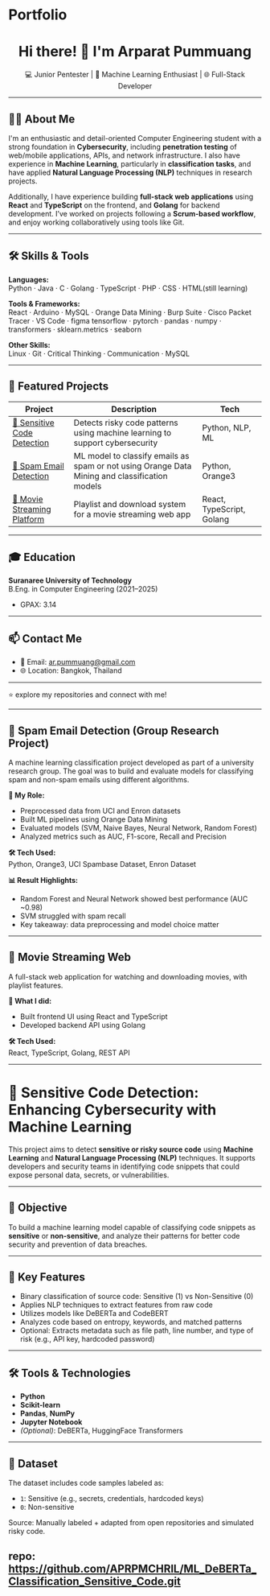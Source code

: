 # Portfolio
<h1 align="center">Hi there! 👋 I'm Arparat Pummuang</h1>

<p align="center">
  💻 Junior Pentester | 🤖 Machine Learning Enthusiast | 🌐 Full-Stack Developer  
</p>

---

## 🧑‍💻 About Me

I'm an enthusiastic and detail-oriented Computer Engineering student with a strong foundation in **Cybersecurity**, including **penetration testing** of web/mobile applications, APIs, and network infrastructure. I also have experience in **Machine Learning**, particularly in **classification tasks**, and have applied **Natural Language Processing (NLP)** techniques in research projects.

Additionally, I have experience building **full-stack web applications** using **React** and **TypeScript** on the frontend, and **Golang** for backend development. I’ve worked on projects following a **Scrum-based workflow**, and enjoy working collaboratively using tools like Git.

---

## 🛠️ Skills & Tools

**Languages:**  
Python · Java · C · Golang · TypeScript · PHP · CSS · HTML(still learning)

**Tools & Frameworks:**  
React · Arduino · MySQL · Orange Data Mining · Burp Suite · Cisco Packet Tracer · VS Code · figma 
tensorflow · pytorch · pandas · numpy · transformers · sklearn.metrics · seaborn 

**Other Skills:**  
Linux · Git · Critical Thinking · Communication · MySQL

---

## 📂 Featured Projects

| Project | Description | Tech |
|--------|-------------|------|
| [🔐 Sensitive Code Detection](#) | Detects risky code patterns using machine learning to support cybersecurity | Python, NLP, ML |
| [📧 Spam Email Detection](#) | ML model to classify emails as spam or not using Orange Data Mining and classification models | Python, Orange3 |
| [🎥 Movie Streaming Platform](#) | Playlist and download system for a movie streaming web app | React, TypeScript, Golang |

---

## 🎓 Education

**Suranaree University of Technology**  
B.Eng. in Computer Engineering (2021–2025)  
- GPAX: 3.14  
---

## 📫 Contact Me

- 📧 Email: ar.pummuang@gmail.com  
- 🌐 Location: Bangkok, Thailand  
---

⭐️ explore my repositories and connect with me!

---

## 📧 Spam Email Detection (Group Research Project)

A machine learning classification project developed as part of a university research group. The goal was to build and evaluate models for classifying spam and non-spam emails using different algorithms.

**🧠 My Role:**  
- Preprocessed data from UCI and Enron datasets  
- Built ML pipelines using Orange Data Mining  
- Evaluated models (SVM, Naive Bayes, Neural Network, Random Forest)  
- Analyzed metrics such as AUC, F1-score, Recall and Precision

**🛠 Tech Used:**  
Python, Orange3, UCI Spambase Dataset, Enron Dataset

**📊 Result Highlights:**  
- Random Forest and Neural Network showed best performance (AUC ~0.98)
- SVM struggled with spam recall  
- Key takeaway: data preprocessing and model choice matter

---

## 🎥 Movie Streaming Web

A full-stack web application for watching and downloading movies, with playlist features.

**🧠 What I did:**  
- Built frontend UI using React and TypeScript  
- Developed backend API using Golang

**🛠 Tech Used:**  
React, TypeScript, Golang, REST API

---

# 🔐 Sensitive Code Detection: Enhancing Cybersecurity with Machine Learning

This project aims to detect **sensitive or risky source code** using **Machine Learning** and **Natural Language Processing (NLP)** techniques. It supports developers and security teams in identifying code snippets that could expose personal data, secrets, or vulnerabilities.

---

## 🎯 Objective

To build a machine learning model capable of classifying code snippets as **sensitive** or **non-sensitive**, and analyze their patterns for better code security and prevention of data breaches.

---

## 🧠 Key Features

- Binary classification of source code: Sensitive (1) vs Non-Sensitive (0)
- Applies NLP techniques to extract features from raw code
- Utilizes models like DeBERTa and CodeBERT
- Analyzes code based on entropy, keywords, and matched patterns
- Optional: Extracts metadata such as file path, line number, and type of risk (e.g., API key, hardcoded password)

---

## 🛠️ Tools & Technologies

- **Python**
- **Scikit-learn**
- **Pandas**, **NumPy**
- **Jupyter Notebook**
- *(Optional)*: DeBERTa, HuggingFace Transformers

---

## 📁 Dataset

The dataset includes code samples labeled as:
- `1`: Sensitive (e.g., secrets, credentials, hardcoded keys)
- `0`: Non-sensitive

Source: Manually labeled + adapted from open repositories and simulated risky code.

**repo:** https://github.com/APRPMCHRIL/ML_DeBERTa_Classification_Sensitive_Code.git
---
